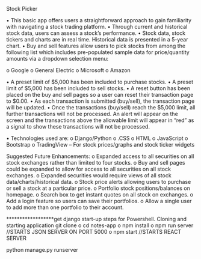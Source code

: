 
Stock Picker

•	This basic app offers users a straightforward approach to gain familiarity with navigating a stock trading platform.
•	Through current and historical stock data, users can assess a stock’s performance.
•	Stock data, stock tickers and charts are in real time.  Historical data is presented in a 5-year chart.
•	Buy and sell features allow users to pick stocks from among the following list which includes pre-populated sample data for price/quantity amounts via a dropdown selection menu:

  o	Google
  o	General Electric
  o	Microsoft
  o	Amazon

•	A preset limit of $5,000 has been included to purchase stocks. 
•	A preset limit of $5,000 has been included to sell stocks.
•	A reset button has been placed on the buy and sell pages so a user can reset their transaction page to $0.00.
•	As each transaction is submitted (buy/sell), the transaction page will be updated.
•	Once the transactions (buy/sell) reach the $5,000 limit, all further transactions will not be processed.  An alert will appear on the screen and the transactions above the allowable limit will appear in “red” as a signal to show these transactions will not be processed.

•	Technologies used are:
  o	Django/Python
  o	.CSS
  o	HTML
  o	JavaScript
  o	Bootstrap
  o	TradingView – For stock prices/graphs and stock ticker widgets


Suggested Future Enhancements:
  o	Expanded access to all securities on all stock exchanges rather than limited to four stocks.
  o	Buy and sell pages could be expanded to allow for access to all securities on all stock exchanges.
  o	Expanded securities would require views of all stock data/charts/historical data.
  o	Stock price alerts allowing users to purchase or sell a stock at a particular price.
  o	Portfolio stock positions/balances on homepage.
  o	Search box to get instant quotes on all stock on exchanges.
  o	Add a login feature so users can save their portfolios.
  o	Allow a single user to add more than one portfolio to their account.



******************get django start-up steps for Powershell.
Cloning and starting application
git clone 
o	cd notes-app
o	npm install
o	npm run server //STARTS JSON SERVER ON PORT 5000
o	npm start //STARTS REACT SERVER



python manage.py runserver
